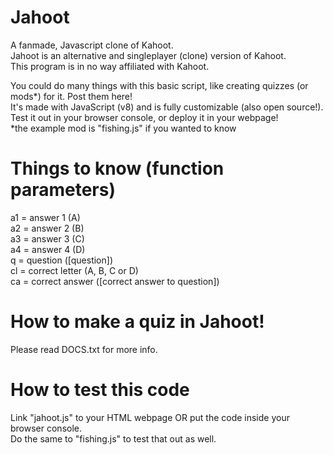 # Jahoot
A fanmade, Javascript clone of Kahoot.  
Jahoot is an alternative and singleplayer (clone) version of Kahoot.  
This program is in no way affiliated with Kahoot.  
  
You could do many things with this basic script, like creating quizzes (or mods*) for it. Post them here!  
It's made with JavaScript (v8) and is fully customizable (also open source!).  
Test it out in your browser console, or deploy it in your webpage!  
*the example mod is "fishing.js" if you wanted to know  

# Things to know (function parameters)
a1 = answer 1 (A)  
a2 = answer 2 (B)  
a3 = answer 3 (C)  
a4 = answer 4 (D)  
q = question ([question])  
cl = correct letter (A, B, C or D)  
ca = correct answer ([correct answer to question])  

# How to make a quiz in Jahoot!
Please read DOCS.txt for more info.

# How to test this code
Link "jahoot.js" to your HTML webpage OR put the code inside your browser console.  
Do the same to "fishing.js" to test that out as well.
